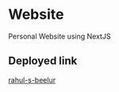 # Website

Personal Website using NextJS

## Deployed link

[rahul-s-beelur](https://rahul-s-beelur.vercel.app/)
